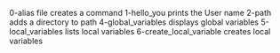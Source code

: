 0-alias file creates a command
1-hello_you prints the User name
2-path adds a directory to path
4-global_variables displays global variables
5-local_variables lists local variables
6-create_local_variable creates local variables
